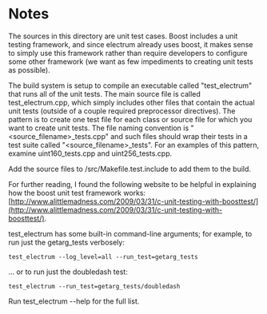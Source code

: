 # Notes
The sources in this directory are unit test cases.  Boost includes a
unit testing framework, and since electrum already uses boost, it makes
sense to simply use this framework rather than require developers to
configure some other framework (we want as few impediments to creating
unit tests as possible).

The build system is setup to compile an executable called "test_electrum"
that runs all of the unit tests.  The main source file is called
test_electrum.cpp, which simply includes other files that contain the
actual unit tests (outside of a couple required preprocessor
directives).  The pattern is to create one test file for each class or
source file for which you want to create unit tests.  The file naming
convention is "<source_filename>_tests.cpp" and such files should wrap
their tests in a test suite called "<source_filename>_tests".  For an
examples of this pattern, examine uint160_tests.cpp and
uint256_tests.cpp.

Add the source files to /src/Makefile.test.include to add them to the build.

For further reading, I found the following website to be helpful in
explaining how the boost unit test framework works:
[http://www.alittlemadness.com/2009/03/31/c-unit-testing-with-boosttest/](http://www.alittlemadness.com/2009/03/31/c-unit-testing-with-boosttest/).

test_electrum has some built-in command-line arguments; for
example, to run just the getarg_tests verbosely:

    test_electrum --log_level=all --run_test=getarg_tests

... or to run just the doubledash test:

    test_electrum --run_test=getarg_tests/doubledash

Run  test_electrum --help   for the full list.


